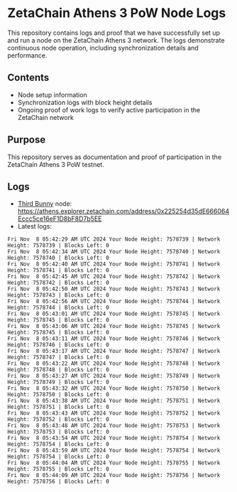 # ZetaChain Athens 3 PoW Node Logs
This repository contains logs and proof that we have successfully set up and run a node on the ZetaChain Athens 3 network. The logs demonstrate continuous node operation, including synchronization details and performance.

## Contents
- Node setup information
- Synchronization logs with block height details
- Ongoing proof of work logs to verify active participation in the ZetaChain network

## Purpose
This repository serves as documentation and proof of participation in the ZetaChain Athens 3 PoW testnet.

## Logs

- [Third Bunny](https://thirdbunny.xyz/) node: https://athens.explorer.zetachain.com/address/0x225254d35dE666064Eccc5ce16eF1D8bF8D7b5EE
- Latest logs:
```
Fri Nov  8 05:42:29 AM UTC 2024 Your Node Height: 7578739 | Network Height: 7578739 | Blocks Left: 0
Fri Nov  8 05:42:34 AM UTC 2024 Your Node Height: 7578740 | Network Height: 7578740 | Blocks Left: 0
Fri Nov  8 05:42:40 AM UTC 2024 Your Node Height: 7578741 | Network Height: 7578741 | Blocks Left: 0
Fri Nov  8 05:42:45 AM UTC 2024 Your Node Height: 7578742 | Network Height: 7578742 | Blocks Left: 0
Fri Nov  8 05:42:50 AM UTC 2024 Your Node Height: 7578743 | Network Height: 7578743 | Blocks Left: 0
Fri Nov  8 05:42:56 AM UTC 2024 Your Node Height: 7578744 | Network Height: 7578744 | Blocks Left: 0
Fri Nov  8 05:43:01 AM UTC 2024 Your Node Height: 7578745 | Network Height: 7578745 | Blocks Left: 0
Fri Nov  8 05:43:06 AM UTC 2024 Your Node Height: 7578745 | Network Height: 7578745 | Blocks Left: 0
Fri Nov  8 05:43:11 AM UTC 2024 Your Node Height: 7578746 | Network Height: 7578746 | Blocks Left: 0
Fri Nov  8 05:43:17 AM UTC 2024 Your Node Height: 7578747 | Network Height: 7578747 | Blocks Left: 0
Fri Nov  8 05:43:22 AM UTC 2024 Your Node Height: 7578748 | Network Height: 7578748 | Blocks Left: 0
Fri Nov  8 05:43:27 AM UTC 2024 Your Node Height: 7578749 | Network Height: 7578749 | Blocks Left: 0
Fri Nov  8 05:43:32 AM UTC 2024 Your Node Height: 7578750 | Network Height: 7578750 | Blocks Left: 0
Fri Nov  8 05:43:38 AM UTC 2024 Your Node Height: 7578751 | Network Height: 7578751 | Blocks Left: 0
Fri Nov  8 05:43:43 AM UTC 2024 Your Node Height: 7578752 | Network Height: 7578752 | Blocks Left: 0
Fri Nov  8 05:43:48 AM UTC 2024 Your Node Height: 7578753 | Network Height: 7578753 | Blocks Left: 0
Fri Nov  8 05:43:54 AM UTC 2024 Your Node Height: 7578754 | Network Height: 7578754 | Blocks Left: 0
Fri Nov  8 05:43:59 AM UTC 2024 Your Node Height: 7578754 | Network Height: 7578754 | Blocks Left: 0
Fri Nov  8 05:44:04 AM UTC 2024 Your Node Height: 7578755 | Network Height: 7578755 | Blocks Left: 0
Fri Nov  8 05:44:09 AM UTC 2024 Your Node Height: 7578756 | Network Height: 7578756 | Blocks Left: 0
```
